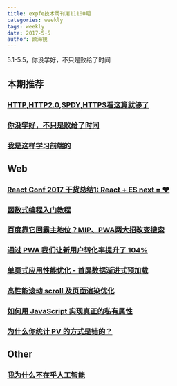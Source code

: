 ```yaml
---
title: expfe技术周刊第11100期
categories: weekly
tags: weekly
date: 2017-5-5
author: 颜海镜
---
```

5.1-5.5，你没学好，不只是败给了时间

<!-- more -->

## 本期推荐
### [HTTP,HTTP2.0,SPDY,HTTPS看这篇就够了](http://m.sanwen8.cn/p/3edfj7S.html)

### [你没学好，不只是败给了时间](https://mp.weixin.qq.com/s?__biz=MjM5ODQ2MDIyMA==&mid=2650713198&idx=1&sn=c59420502eeedcb1c1c28c4ecebe9799&chksm=bec0623d89b7eb2b5b0efe26597f7aa186e44fcbbeba09343ba81f5e061d2b8286794b2dc866&mpshare=1&scene=1&srcid=0427JqH0mUhXFREOJQRjCH9n#rd)

### [我是这样学习前端的](https://github.com/icepy/we-writing/issues/39)


## Web
### [React Conf 2017 干货总结1: React + ES next = ♥](http://www.jianshu.com/p/83c86dd0802d)

### [函数式编程入门教程](http://www.ruanyifeng.com/blog/2017/02/fp-tutorial.html)

### [百度靠它回霸主地位？MIP、PWA两大招改变搜索](https://mp.weixin.qq.com/s?__biz=MzI2NzEzNDg2Mg==&mid=2650195907&idx=1&sn=cd8a699951b0ce31b828226fc03cf18c&chksm=f2811522c5f69c348ea4bf6ab86bbd3a46fd2cf37f79a054cd9f1e6bbe06b094636c2d3ea776&mpshare=1&scene=1&srcid=0426qjKqiI5HJunPHMGNoDtc#rd)

### [通过 PWA 我们让新用户转化率提升了 104%](https://zhuanlan.zhihu.com/p/26445223)

### [单页式应用性能优化 - 首屏数据渐进式预加载](https://juejin.im/entry/58ff0ea78d6d810058a6a3c5)

### [高性能滚动 scroll 及页面渲染优化](http://web.jobbole.com/86158/)

### [如何用 JavaScript 实现真正的私有属性](https://mp.weixin.qq.com/s?__biz=MzA4NjE3MDg4OQ==&mid=2650964432&idx=1&sn=fcc4e6b1e3b82f98c309bbd52e9d46ee&chksm=843aedb6b34d64a0c32a53ad8ba877385d6edb78cbda73454755dd4d7b505e8f3aae04f9a541&mpshare=1&scene=1&srcid=0418PcXD5JXFklIavqSXvGEQ)

### [为什么你统计 PV 的方式是错的？](https://zhuanlan.zhihu.com/p/26341409)

## Other
### [我为什么不在乎人工智能](http://www.yinwang.org/blog-cn/2017/04/23/ai)


